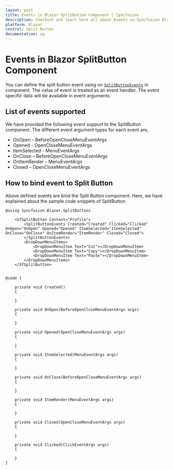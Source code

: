 ```yaml
---
layout: post
title: Events in Blazor SplitButton Component | Syncfusion
description: Checkout and learn here all about Events in Syncfusion Blazor SplitButton component and much more details.
platform: Blazor
control: Split Button
documentation: ug
---
```


# Events in Blazor SplitButton Component

You can define the split button event using on [`SplitButtonEvents`](https://help.syncfusion.com/cr/blazor/Syncfusion.Blazor.SplitButtons.SplitButtonEvents.html) in component. The value of event is treated as an event handler. The event specific data will be available in event arguments.

## List of events supported

We have provided the following event support to the SplitButton component. The different event argument types for each event are,

* OnOpen - BeforeOpenCloseMenuEventArgs
* Opened - OpenCloseMenuEventArgs
* ItemSelected - MenuEventArgs
* OnClose – BeforeOpenCloseMenuEventArgs
* OnItemRender – MenuEventArgs
* Closed – OpenCloseMenuEventArgs

## How to bind event to Split Button

Above defined events are bind the Split Button component. Here, we have explained about the sample code snippets of SplitButton.

```cshtml
@using Syncfusion.Blazor.SplitButtons

    <SfSplitButton Content="Profile">
        <SplitButtonEvents Created="Created" Clicked="Clicked" OnOpen="OnOpen" Opened="Opened" ItemSelected="ItemSelected" OnClose="OnClose" OnItemRender="ItemRender" Closed="Closed">
        </SplitButtonEvents>
        <DropDownMenuItems>
            <DropDownMenuItem Text="Cut"></DropDownMenuItem>
            <DropDownMenuItem Text="Copy"></DropDownMenuItem>
            <DropDownMenuItem Text="Paste"></DropDownMenuItem>
        </DropDownMenuItems>
    </SfSplitButton>


@code {

    private void Created()
    {

    }

    private void OnOpen(BeforeOpenCloseMenuEventArgs args)
    {

    }

    private void Opened(OpenCloseMenuEventArgs args)
    {

    }

    private void ItemSelected(MenuEventArgs args)
    {

    }

    private void OnClose(BeforeOpenCloseMenuEventArgs args)
    {

    }

    private void ItemRender(MenuEventArgs args)
    {

    }

    private void Closed(OpenCloseMenuEventArgs args)
    {

    }

    private void Clicked(ClickEventArgs args)
    {

    }
}


```